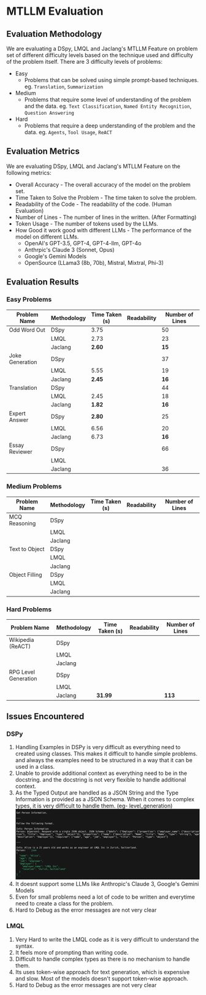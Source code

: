 # MTLLM Evaluation

## Evaluation Methodology
We are evaluating a DSpy, LMQL and Jaclang's MTLLM Feature on problem set of different difficulty levels based on the
technique used and difficulty of the problem itself. There are 3 difficulty levels of problems:
- Easy
    - Problems that can be solved using simple prompt-based techniques. eg. `Translation`, `Summarization`
- Medium
    - Problems that require some level of understanding of the problem and the data. eg. `Text Classification`, `Named Entity Recognition`, `Question Answering`
- Hard
    - Problems that require a deep understanding of the problem and the data. eg. `Agents`, `Tool Usage`, `ReACT`

## Evaluation Metrics
We are evaluating DSpy, LMQL and Jaclang's MTLLM Feature on the following metrics:
- Overall Accuracy - The overall accuracy of the model on the problem set.
- Time Taken to Solve the Problem - The time taken to solve the problem.
- Readability of the Code - The readability of the code. (Human Evaluation)
- Number of Lines - The number of lines in the written. (After Formatting)
- Token Usage - The number of tokens used by the LLMs.
- How Good it work good with different LLMs - The performance of the model on different LLMs.
    - OpenAI's GPT-3.5, GPT-4, GPT-4-llm, GPT-4o
    - Anthrpic's Claude 3 (Sonnet, Opus)
    - Google's Gemini Models
    - OpenSource (LLama3 (8b, 70b), Mistral, Mixtral, Phi-3)

## Evaluation Results

### Easy Problems

| Problem Name | Methodology | Time Taken (s) | Readability | Number of Lines |
| ------------ | ----------- | ---------- | ----------- | --------------- |
| Odd Word Out | DSpy | 3.75 |  | 50 |
|  | LMQL | 2.73 |  | 23 |
|  | Jaclang | **2.60** |  | **15** |
| Joke Generation | DSpy |  |  | 37 |
|  | LMQL | 5.55 |  | 19 |
|  | Jaclang | **2.45** |  | **16** |
| Translation | DSpy |  |  | 44 |
|  | LMQL | 2.45 |  | 18 |
|  | Jaclang | **1.82** |  | **16** |
| Expert Answer | DSpy | **2.80** |  | 25 |
|  | LMQL | 6.56 |  | 20 |
|  | Jaclang | 6.73 |  | **16** |
| Essay Reviewer | DSpy |  |  | 66 |
|  | LMQL |  |  |  |
|  | Jaclang |  |  | 36 |


### Medium Problems

| Problem Name | Methodology | Time Taken (s) | Readability | Number of Lines |
| ------------ | ----------- | ---------- | ----------- | --------------- |
| MCQ Reasoning | DSpy |  |  |  |
|  | LMQL |  |  |  |
|  | Jaclang |  |  |  |
| Text to Object | DSpy |  |  |  |
|  | LMQL |  |  |  |
|  | Jaclang |  |  |  |
| Object Filling | DSpy |  |  |  |
|  | LMQL |  |  |  |
|  | Jaclang |  |  |  |

### Hard Problems

| Problem Name | Methodology | Time Taken (s) | Readability | Number of Lines |
| ------------ | ----------- | ---------- | ----------- | --------------- |
| Wikipedia (ReACT) | DSpy |  |  |  |
|  | LMQL |  |  |  |
|  | Jaclang |  |  |  |
| RPG Level Generation | DSpy |  |  |  |
|  | LMQL |  |  |  |
|  | Jaclang | **31.99** |  | **113** |



## Issues Encountered
### DSPy
1. Handling Examples in DSPy is very difficult as everything need to created using classes. This makes it difficult to handle simple problems. and always the examples need to be structured in a way that it can be used in a class.
2. Unable to provide additional context as everything need to be in the docstring. and the docstring is not very flexible to handle additional context.
3. As the Typed Output are handled as a JSON String and the Type Information is provided as a JSON Schema. When it comes to complex types, it is very difficult to handle them. (eg- level_generation)
![image](medium/text_to_type/log.png)
4. It doesnt support some LLMs like Anthropic's Claude 3, Google's Gemini Models
5. Even for small problems need a lot of code to be written and everytime need to create a class for the problem.
6. Hard to Debug as the error messages are not very clear

### LMQL
1. Very Hard to write the LMQL code as it is very difficult to understand the syntax.
2. It feels more of prompting than writing code.
3. Difficult to handle complex types as there is no mechanism to handle them.
4. Its uses token-wise approach for text generation, which is expensive and slow. Most of the models doesn't support token-wise approach.
5. Hard to Debug as the error messages are not very clear